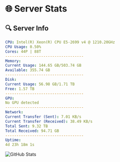 # 🌐 Server Stats
## 🔍 Server Info
```yaml
CPU: Intel(R) Xeon(R) CPU E5-2699 v4 @ 1210.20GHz
CPU Usage: 0.50%
Cores: 44P | 88T
-----------------------------------
Memory:
Current Usage: 144.65 GB/503.74 GB
Available: 355.74 GB
-----------------------------------
Disk:
Current Usage: 56.98 GB/1.71 TB
Free: 1.57 TB
-----------------------------------
GPU:
No GPU detected
-----------------------------------
Network:
Current Transfer (Sent): 7.01 KB/s
Current Transfer (Received): 38.49 KB/s
Total Sent: 9.32 TB
Total Received: 94.71 GB
-----------------------------------
Uptime:
4d 23h 18m 1s
```
![GitHub Stats](https://img.shields.io/badge/Updated-2025-03-12_20:40:50-blue)